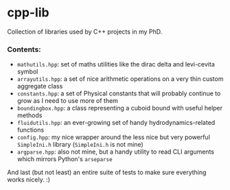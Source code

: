 # cpp-lib
Collection of libraries used by C++ projects in my PhD.

### Contents:
* `mathutils.hpp`: set of maths utilities like the dirac delta and levi-cevita symbol
* `arrayutils.hpp`: a set of nice arithmetic operations on a very thin custom aggregate class
* `constants.hpp`: a set of Physical constants that will probably continue to grow as I need to use more of them
* `boundingbox.hpp`: a class representing a cuboid bound with useful helper methods
* `fluidutils.hpp`: an ever-growing set of handy hydrodynamics-related functions
* `config.hpp`: my nice wrapper around the less nice but very powerful `SimpleIni.h` library (`SimpleIni.h` is not mine)
* `argparse.hpp`: also not mine, but a handy utility to read CLI arguments which mirrors Python's `arseparse`

And last (but not least) an entire suite of tests to make sure everything works nicely. :)
